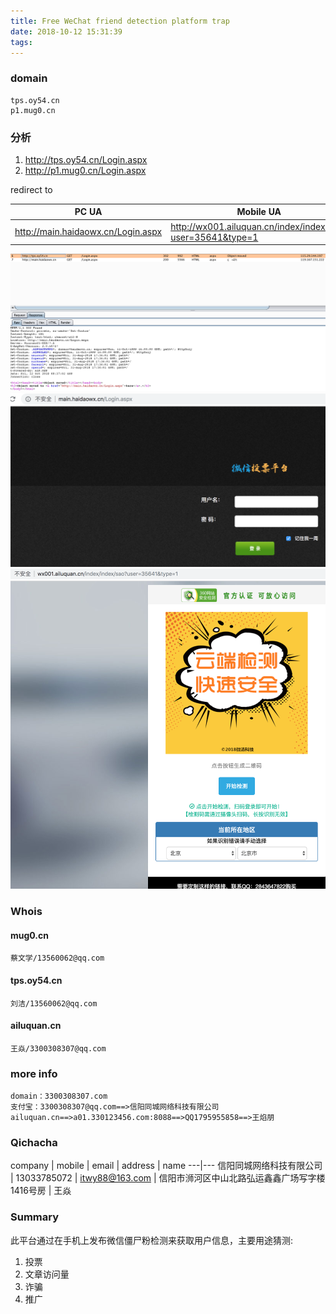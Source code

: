 ```yaml
---
title: Free WeChat friend detection platform trap
date: 2018-10-12 15:31:39
tags:
---
```


### domain
```
tps.oy54.cn
p1.mug0.cn
```
### 分析


1. http://tps.oy54.cn/Login.aspx
1. http://p1.mug0.cn/Login.aspx

redirect to

PC UA | Mobile UA
---|---
http://main.haidaowx.cn/Login.aspx | http://wx001.ailuquan.cn/index/index/sao?user=35641&type=1
![tps_response](Free-WeChat-friend-detection-platform-trap/tps.oy54.cn_response.png)
![haidaowx](Free-WeChat-friend-detection-platform-trap/main.haidaowx.cn.png)
![ailuquan](Free-WeChat-friend-detection-platform-trap/wx001.ailuquan.cn.png)
### Whois
#### mug0.cn
```
蔡文学/13560062@qq.com
```
#### tps.oy54.cn
```
刘洁/13560062@qq.com
```
#### ailuquan.cn
```
王焱/3300308307@qq.com
```


### more info
```
domain：3300308307.com
支付宝：3300308307@qq.com==>信阳同城网络科技有限公司
ailuquan.cn==>a01.330123456.com:8088==>QQ1795955858==>王焰朋
```
### Qichacha

company | mobile | email | address | name
---|---
信阳同城网络科技有限公司 | 13033785072 | itwy88@163.com | 信阳市浉河区中山北路弘运鑫鑫广场写字楼1416号房 | 王焱


### Summary
此平台通过在手机上发布微信僵尸粉检测来获取用户信息，主要用途猜测: 
1. 投票
2. 文章访问量
3. 诈骗
4. 推广
